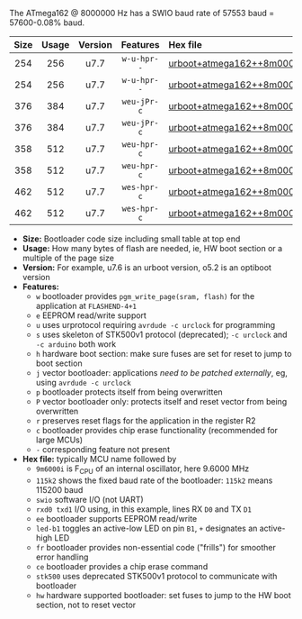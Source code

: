 The ATmega162 @ 8000000 Hz has a SWIO baud rate of 57553 baud = 57600-0.08% baud.

|Size|Usage|Version|Features|Hex file|
|:-:|:-:|:-:|:-:|:--|
|254|256|u7.7|`w-u-hpr--`|[urboot+atmega162++8m0000i+++57k6_swio_rxb2_txb3_led+b0_hw.hex](https://raw.githubusercontent.com/stefanrueger/urboot.hex/main/cores/majorcore/atmega162/internal_oscillator/fint++8m0000_Hz/br+++57k6_bps/urboot+atmega162++8m0000i+++57k6_swio_rxb2_txb3_led+b0_hw.hex)|
|254|256|u7.7|`w-u-hpr--`|[urboot+atmega162++8m0000i+++57k6_swio_rxd0_txd1_led+b0_hw.hex](https://raw.githubusercontent.com/stefanrueger/urboot.hex/main/cores/majorcore/atmega162/internal_oscillator/fint++8m0000_Hz/br+++57k6_bps/urboot+atmega162++8m0000i+++57k6_swio_rxd0_txd1_led+b0_hw.hex)|
|376|384|u7.7|`weu-jPr-c`|[urboot+atmega162++8m0000i+++57k6_swio_rxb2_txb3_ee_led+b0_fr_ce.hex](https://raw.githubusercontent.com/stefanrueger/urboot.hex/main/cores/majorcore/atmega162/internal_oscillator/fint++8m0000_Hz/br+++57k6_bps/urboot+atmega162++8m0000i+++57k6_swio_rxb2_txb3_ee_led+b0_fr_ce.hex)|
|376|384|u7.7|`weu-jPr-c`|[urboot+atmega162++8m0000i+++57k6_swio_rxd0_txd1_ee_led+b0_fr_ce.hex](https://raw.githubusercontent.com/stefanrueger/urboot.hex/main/cores/majorcore/atmega162/internal_oscillator/fint++8m0000_Hz/br+++57k6_bps/urboot+atmega162++8m0000i+++57k6_swio_rxd0_txd1_ee_led+b0_fr_ce.hex)|
|358|512|u7.7|`weu-hpr-c`|[urboot+atmega162++8m0000i+++57k6_swio_rxb2_txb3_ee_led+b0_fr_ce_hw.hex](https://raw.githubusercontent.com/stefanrueger/urboot.hex/main/cores/majorcore/atmega162/internal_oscillator/fint++8m0000_Hz/br+++57k6_bps/urboot+atmega162++8m0000i+++57k6_swio_rxb2_txb3_ee_led+b0_fr_ce_hw.hex)|
|358|512|u7.7|`weu-hpr-c`|[urboot+atmega162++8m0000i+++57k6_swio_rxd0_txd1_ee_led+b0_fr_ce_hw.hex](https://raw.githubusercontent.com/stefanrueger/urboot.hex/main/cores/majorcore/atmega162/internal_oscillator/fint++8m0000_Hz/br+++57k6_bps/urboot+atmega162++8m0000i+++57k6_swio_rxd0_txd1_ee_led+b0_fr_ce_hw.hex)|
|462|512|u7.7|`wes-hpr-c`|[urboot+atmega162++8m0000i+++57k6_swio_rxb2_txb3_ee_led+b0_fr_ce_stk500_hw.hex](https://raw.githubusercontent.com/stefanrueger/urboot.hex/main/cores/majorcore/atmega162/internal_oscillator/fint++8m0000_Hz/br+++57k6_bps/urboot+atmega162++8m0000i+++57k6_swio_rxb2_txb3_ee_led+b0_fr_ce_stk500_hw.hex)|
|462|512|u7.7|`wes-hpr-c`|[urboot+atmega162++8m0000i+++57k6_swio_rxd0_txd1_ee_led+b0_fr_ce_stk500_hw.hex](https://raw.githubusercontent.com/stefanrueger/urboot.hex/main/cores/majorcore/atmega162/internal_oscillator/fint++8m0000_Hz/br+++57k6_bps/urboot+atmega162++8m0000i+++57k6_swio_rxd0_txd1_ee_led+b0_fr_ce_stk500_hw.hex)|

- **Size:** Bootloader code size including small table at top end
- **Usage:** How many bytes of flash are needed, ie, HW boot section or a multiple of the page size
- **Version:** For example, u7.6 is an urboot version, o5.2 is an optiboot version
- **Features:**
  + `w` bootloader provides `pgm_write_page(sram, flash)` for the application at `FLASHEND-4+1`
  + `e` EEPROM read/write support
  + `u` uses urprotocol requiring `avrdude -c urclock` for programming
  + `s` uses skeleton of STK500v1 protocol (deprecated); `-c urclock` and `-c arduino` both work
  + `h` hardware boot section: make sure fuses are set for reset to jump to boot section
  + `j` vector bootloader: applications *need to be patched externally*, eg, using `avrdude -c urclock`
  + `p` bootloader protects itself from being overwritten
  + `P` vector bootloader only: protects itself and reset vector from being overwritten
  + `r` preserves reset flags for the application in the register R2
  + `c` bootloader provides chip erase functionality (recommended for large MCUs)
  + `-` corresponding feature not present
- **Hex file:** typically MCU name followed by
  + `9m6000i` is F<sub>CPU</sub> of an internal oscillator, here 9.6000 MHz
  + `115k2` shows the fixed baud rate of the bootloader: `115k2` means 115200 baud
  + `swio` software I/O (not UART)
  + `rxd0 txd1` I/O using, in this example, lines RX `D0` and TX `D1`
  + `ee` bootloader supports EEPROM read/write
  + `led-b1` toggles an active-low LED on pin `B1`, `+` designates an active-high LED
  + `fr` bootloader provides non-essential code ("frills") for smoother error handling
  + `ce` bootloader provides a chip erase command
  + `stk500` uses deprecated STK500v1 protocol to communicate with bootloader
  + `hw` hardware supported bootloader: set fuses to jump to the HW boot section, not to reset vector
